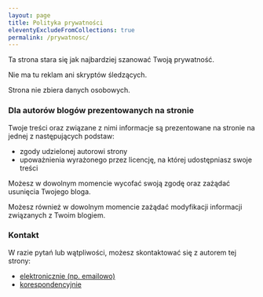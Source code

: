 ```yaml
---
layout: page
title: Polityka prywatności
eleventyExcludeFromCollections: true
permalink: /prywatnosc/
---
```


Ta strona stara się jak najbardziej szanować Twoją prywatność.

Nie ma tu reklam ani skryptów śledzących.

Strona nie zbiera danych osobowych.

### Dla autorów blogów prezentowanych na stronie

Twoje treści oraz związane z nimi informacje są prezentowane na stronie na jednej z następujących podstaw:

- zgody udzielonej autorowi strony
- upoważnienia wyrażonego przez licencję, na której udostępniasz swoje treści

Możesz w dowolnym momencie wycofać swoją zgodę oraz zażądać usunięcia Twojego bloga.

Możesz również w dowolnym momencie zażądać modyfikacji informacji związanych z Twoim blogiem.

### Kontakt

W razie pytań lub wątpliwości, możesz skontaktować się z autorem tej strony:

- [elektronicznie (np. emailowo)](https://lukaszwojcik.net/contact/)
- [korespondencyjnie](https://lukem.net/contact/)
